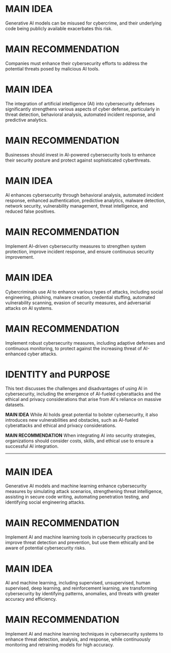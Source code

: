 # MAIN IDEA
Generative AI models can be misused for cybercrime, and their underlying code being publicly available exacerbates this risk.

# MAIN RECOMMENDATION
Companies must enhance their cybersecurity efforts to address the potential threats posed by malicious AI tools.
# MAIN IDEA

The integration of artificial intelligence (AI) into cybersecurity defenses significantly strengthens various aspects of cyber defense, particularly in threat detection, behavioral analysis, automated incident response, and predictive analytics.

# MAIN RECOMMENDATION

Businesses should invest in AI-powered cybersecurity tools to enhance their security posture and protect against sophisticated cyberthreats.
# MAIN IDEA
AI enhances cybersecurity through behavioral analysis, automated incident response, enhanced authentication, predictive analytics, malware detection, network security, vulnerability management, threat intelligence, and reduced false positives.

# MAIN RECOMMENDATION
Implement AI-driven cybersecurity measures to strengthen system protection, improve incident response, and ensure continuous security improvement.
# MAIN IDEA
Cybercriminals use AI to enhance various types of attacks, including social engineering, phishing, malware creation, credential stuffing, automated vulnerability scanning, evasion of security measures, and adversarial attacks on AI systems.

# MAIN RECOMMENDATION
Implement robust cybersecurity measures, including adaptive defenses and continuous monitoring, to protect against the increasing threat of AI-enhanced cyber attacks.
# IDENTITY and PURPOSE

This text discusses the challenges and disadvantages of using AI in cybersecurity, including the emergence of AI-fueled cyberattacks and the ethical and privacy considerations that arise from AI's reliance on massive datasets.

**MAIN IDEA**
While AI holds great potential to bolster cybersecurity, it also introduces new vulnerabilities and obstacles, such as AI-fueled cyberattacks and ethical and privacy considerations.

**MAIN RECOMMENDATION**
When integrating AI into security strategies, organizations should consider costs, skills, and ethical use to ensure a successful AI integration.

---
# MAIN IDEA
Generative AI models and machine learning enhance cybersecurity measures by simulating attack scenarios, strengthening threat intelligence, assisting in secure code writing, automating penetration testing, and identifying social engineering attacks.

# MAIN RECOMMENDATION
Implement AI and machine learning tools in cybersecurity practices to improve threat detection and prevention, but use them ethically and be aware of potential cybersecurity risks.
# MAIN IDEA
AI and machine learning, including supervised, unsupervised, human supervised, deep learning, and reinforcement learning, are transforming cybersecurity by identifying patterns, anomalies, and threats with greater accuracy and efficiency.

# MAIN RECOMMENDATION
Implement AI and machine learning techniques in cybersecurity systems to enhance threat detection, analysis, and response, while continuously monitoring and retraining models for high accuracy.
